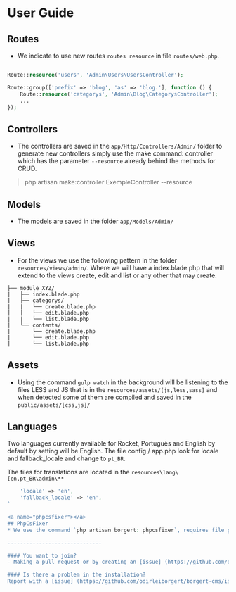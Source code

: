 
# User Guide

<a name="routes"></a>
## Routes
* We indicate to use new routes `routes resource` in file `routes/web.php`.

```php

Route::resource('users', 'Admin\Users\UsersController');

Route::group(['prefix' => 'blog', 'as' => 'blog.'], function () {
    Route::resource('categorys', 'Admin\Blog\CategorysController');
    ...
});

```

<a name="controllers"></a>
## Controllers
* The controllers are saved in the `app/Http/Controllers/Admin/` folder to generate new controllers simply use the make command: controller which has the parameter `--resource` already behind the methods for CRUD.

> php artisan make:controller ExempleController --resource

<a name="models"></a>
## Models
* The models are saved in the folder `app/Models/Admin/`

<a name="views"></a>
## Views
* For the views we use the following pattern in the folder `resources/views/admin/`. Where we will have a index.blade.php that will extend to the views create, edit and list or any other that may create.

```
├── module_XYZ/
|	├── index.blade.php
|	├── categorys/
|   |	└── create.blade.php
|   |	└── edit.blade.php
|   |	└── list.blade.php
| 	└── contents/
|   	└── create.blade.php
|   	└── edit.blade.php
|   	└── list.blade.php
```

<a name="assets"></a>
## Assets
* Using the command `gulp watch` in the background will be listening to the files LESS and JS that is in the `resources/assets/[js,less,sass]` and when detected some of them are compiled and saved in the `public/assets/[css,js]/`

<a name="languages"></a>
## Languages
Two languages currently available for Rocket, Portuguès and English by default by setting will be English.
The file config / app.php look for locale and fallback_locale and change to `pt_BR`.

The files for translations are located in the `resources\lang\[en,pt_BR\admin\**`

```php
    'locale' => 'en',
    'fallback_locale' => 'en',
`

<a name="phpcsfixer"></a>
## PhpCsFixer
* We use the command `php artisan borgert: phpcsfixer`, requires file phpcsfixer.phar

------------------------------

#### You want to join?
- Making a pull request or by creating an [issue] (https://github.com/odirleiborgert/borgert-cms/issues).

#### Is there a problem in the installation?
Report with a [issue] (https://github.com/odirleiborgert/borgert-cms/issues).
